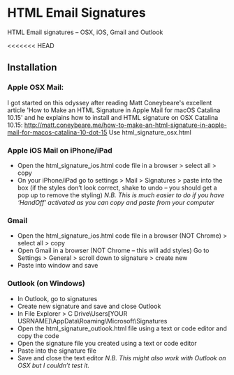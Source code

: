 # HTML Email Signatures
 HTML Email signatures – OSX, iOS, Gmail and Outlook

<<<<<<< HEAD
## Installation

### Apple OSX Mail:
I got started on this odyssey after reading Matt Coneybeare's excellent article 'How to Make an HTML Signature in Apple Mail for macOS Catalina 10.15' and he explains how to install and HTML signature on OSX Catalina 10.15: http://matt.coneybeare.me/how-to-make-an-html-signature-in-apple-mail-for-macos-catalina-10-dot-15
Use html_signature_osx.html

### Apple iOS Mail on iPhone/iPad
* Open the html_signature_ios.html code file in a browser > select all > copy
* On your iPhone/iPad go to settings > Mail > Signatures > paste into the box (if the styles don’t look correct, shake to undo – you should get a pop up to remove the styling)
*N.B. This is much easier to do if you have ‘HandOff’ activated as you can copy and paste from your computer*

### Gmail
* Open the html_signature_ios.html code file in a browser (NOT Chrome) > select all > copy
* Open Gmail in a browser (NOT Chrome – this will add styles) Go to Settings > General > scroll down to signature > create new
* Paste into window and save

### Outlook (on Windows)
* In Outlook, go to signatures
* Create new signature and save and close Outlook
* In File Explorer > C Drive\Users\[YOUR USRNAME]\AppData\Roaming\Microsoft\Signatures
* Open the html_signature_outlook.html file using a text or code editor and copy the code
* Open the signature file you created using a text or code editor
* Paste into the signature file
* Save and close the text editor
*N.B. This might also work with Outlook on OSX but I couldn’t test it.*
